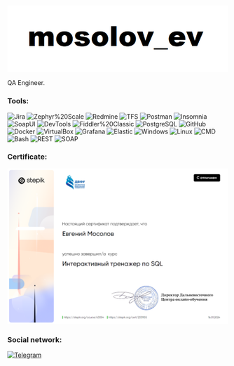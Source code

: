 [![header](https://github.com/mosolov-ev/mosolov-ev/blob/main/assets/header.png)](https://t.me/mosolov_ev)

QA Engineer.

### Tools:
![Jira](https://img.shields.io/badge/-Jira-090909?style=for-the-badge&logo=Jira&logoColor=2580F7)
![Zephyr%20Scale](https://img.shields.io/badge/-Zephyr%20Scale-090909?style=for-the-badge&logo=Zephyr%20Scale&logoColor=2580F7)
![Redmine](https://img.shields.io/badge/-Redmine-090909?style=for-the-badge&logo=Redmine&logoColor=970000)
![TFS](https://img.shields.io/badge/-TFS-090909?style=for-the-badge&logo=TFS&logoColor=0078D4)
![Postman](https://img.shields.io/badge/-Postman-090909?style=for-the-badge&logo=Postman&logoColor=FF6C37)
![Insomnia](https://img.shields.io/badge/-Insomnia-090909?style=for-the-badge&logo=Insomnia&logoColor=5849BE)
![SoapUI](https://img.shields.io/badge/-SoapUI-090909?style=for-the-badge&logo=SoapUI&logoColor=0078D4)
![DevTools](https://img.shields.io/badge/-DevTools-090909?style=for-the-badge&logo=DevTools&logoColor=0078D4)
![Fiddler%20Classic](https://img.shields.io/badge/-Fiddler%20Classic-090909?style=for-the-badge&logo=Fiddler%20Classic&logoColor=0078D4)
![PostgreSQL](https://img.shields.io/badge/-PostgreSQL-090909?style=for-the-badge&logo=PostgreSQL&logoColor=31648C)
![GitHub](https://img.shields.io/badge/-GitHub-090909?style=for-the-badge&logo=GitHub&logoColor=742E9B)
![Docker](https://img.shields.io/badge/-Docker-090909?style=for-the-badge&logo=Docker&logoColor=1D63ED)
![VirtualBox](https://img.shields.io/badge/-VirtualBox-090909?style=for-the-badge&logo=VirtualBox&logoColor=FFFFFF)
![Grafana](https://img.shields.io/badge/-Grafana-090909?style=for-the-badge&logo=Grafana&logoColor=E95629)
![Elastic](https://img.shields.io/badge/-Elastic-090909?style=for-the-badge&logo=Elastic&logoColor=FEC514)
![Windows](https://img.shields.io/badge/-Windows-090909?style=for-the-badge&logo=Windows&logoColor=08B1F0)
![Linux](https://img.shields.io/badge/-Linux-090909?style=for-the-badge&logo=Linux&logoColor=FEC514)
![CMD](https://img.shields.io/badge/-CMD-090909?style=for-the-badge&logo=CMD&logoColor=08B1F0)
![Bash](https://img.shields.io/badge/-Bash-090909?style=for-the-badge&logo=Bash&logoColor=08B1F0)
![REST](https://img.shields.io/badge/-REST-090909?style=for-the-badge&logo=REST&logoColor=08B1F0)
![SOAP](https://img.shields.io/badge/-SOAP-090909?style=for-the-badge&logo=SOAP&logoColor=08B1F0)

### Certificate:
![header](https://github.com/mosolov-ev/mosolov-ev/blob/main/assets/certificate.png)

### Social network:
[![Telegram](https://img.shields.io/badge/-Telegram-090909?style=for-the-badge&logo=Telegram&logoColor=29A1DD)](https://t.me/mosolov_ev)